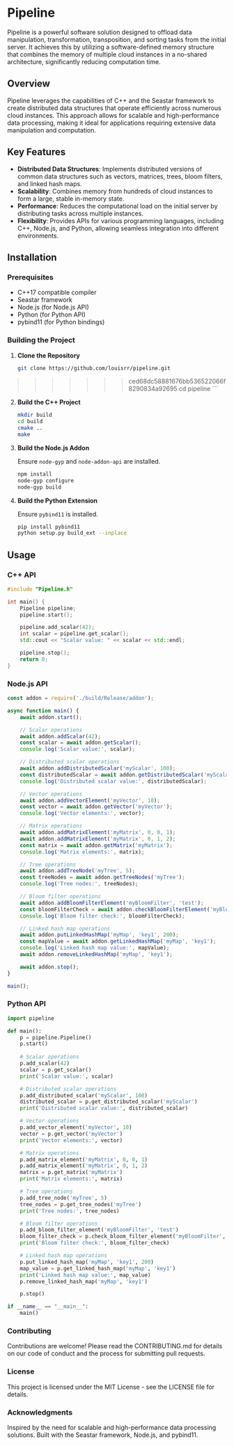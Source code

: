 # Pipeline

Pipeline is a powerful software solution designed to offload data manipulation, transformation, transposition, and sorting tasks from the initial server. It achieves this by utilizing a software-defined memory structure that combines the memory of multiple cloud instances in a no-shared architecture, significantly reducing computation time.

## Overview

Pipeline leverages the capabilities of C++ and the Seastar framework to create distributed data structures that operate efficiently across numerous cloud instances. This approach allows for scalable and high-performance data processing, making it ideal for applications requiring extensive data manipulation and computation.

## Key Features

- **Distributed Data Structures**: Implements distributed versions of common data structures such as vectors, matrices, trees, bloom filters, and linked hash maps.
- **Scalability**: Combines memory from hundreds of cloud instances to form a large, stable in-memory state.
- **Performance**: Reduces the computational load on the initial server by distributing tasks across multiple instances.
- **Flexibility**: Provides APIs for various programming languages, including C++, Node.js, and Python, allowing seamless integration into different environments.

## Installation

### Prerequisites

- C++17 compatible compiler
- Seastar framework
- Node.js (for Node.js API)
- Python (for Python API)
- pybind11 (for Python bindings)

### Building the Project

1. **Clone the Repository**

    ```bash
    git clone https://github.com/louisrr/pipeline.git
>>>>>>> ced68dc58881676bb536522066f8290834a92695
    cd pipeline
    ```

2. **Build the C++ Project**

    ```bash
    mkdir build
    cd build
    cmake ..
    make
    ```

3. **Build the Node.js Addon**

    Ensure `node-gyp` and `node-addon-api` are installed.

    ```bash
    npm install
    node-gyp configure
    node-gyp build
    ```

4. **Build the Python Extension**

    Ensure `pybind11` is installed.

    ```bash
    pip install pybind11
    python setup.py build_ext --inplace
    ```

## Usage

### C++ API

```cpp
#include "Pipeline.h"

int main() {
    Pipeline pipeline;
    pipeline.start();

    pipeline.add_scalar(42);
    int scalar = pipeline.get_scalar();
    std::cout << "Scalar value: " << scalar << std::endl;

    pipeline.stop();
    return 0;
}
```

### Node.js API
```JavaScript
const addon = require('./build/Release/addon');

async function main() {
    await addon.start();

    // Scalar operations
    await addon.addScalar(42);
    const scalar = await addon.getScalar();
    console.log('Scalar value:', scalar);

    // Distributed scalar operations
    await addon.addDistributedScalar('myScalar', 100);
    const distributedScalar = await addon.getDistributedScalar('myScalar');
    console.log('Distributed scalar value:', distributedScalar);

    // Vector operations
    await addon.addVectorElement('myVector', 10);
    const vector = await addon.getVector('myVector');
    console.log('Vector elements:', vector);

    // Matrix operations
    await addon.addMatrixElement('myMatrix', 0, 0, 1);
    await addon.addMatrixElement('myMatrix', 0, 1, 2);
    const matrix = await addon.getMatrix('myMatrix');
    console.log('Matrix elements:', matrix);

    // Tree operations
    await addon.addTreeNode('myTree', 5);
    const treeNodes = await addon.getTreeNodes('myTree');
    console.log('Tree nodes:', treeNodes);

    // Bloom filter operations
    await addon.addBloomFilterElement('myBloomFilter', 'test');
    const bloomFilterCheck = await addon.checkBloomFilterElement('myBloomFilter', 'test');
    console.log('Bloom filter check:', bloomFilterCheck);

    // Linked hash map operations
    await addon.putLinkedHashMap('myMap', 'key1', 200);
    const mapValue = await addon.getLinkedHashMap('myMap', 'key1');
    console.log('Linked hash map value:', mapValue);
    await addon.removeLinkedHashMap('myMap', 'key1');

    await addon.stop();
}

main();
```

### Python API
```Python
import pipeline

def main():
    p = pipeline.Pipeline()
    p.start()
    
    # Scalar operations
    p.add_scalar(42)
    scalar = p.get_scalar()
    print('Scalar value:', scalar)

    # Distributed scalar operations
    p.add_distributed_scalar('myScalar', 100)
    distributed_scalar = p.get_distributed_scalar('myScalar')
    print('Distributed scalar value:', distributed_scalar)

    # Vector operations
    p.add_vector_element('myVector', 10)
    vector = p.get_vector('myVector')
    print('Vector elements:', vector)

    # Matrix operations
    p.add_matrix_element('myMatrix', 0, 0, 1)
    p.add_matrix_element('myMatrix', 0, 1, 2)
    matrix = p.get_matrix('myMatrix')
    print('Matrix elements:', matrix)

    # Tree operations
    p.add_tree_node('myTree', 5)
    tree_nodes = p.get_tree_nodes('myTree')
    print('Tree nodes:', tree_nodes)

    # Bloom filter operations
    p.add_bloom_filter_element('myBloomFilter', 'test')
    bloom_filter_check = p.check_bloom_filter_element('myBloomFilter', 'test')
    print('Bloom filter check:', bloom_filter_check)

    # Linked hash map operations
    p.put_linked_hash_map('myMap', 'key1', 200)
    map_value = p.get_linked_hash_map('myMap', 'key1')
    print('Linked hash map value:', map_value)
    p.remove_linked_hash_map('myMap', 'key1')

    p.stop()

if __name__ == "__main__":
    main()
```


### Contributing
Contributions are welcome! Please read the CONTRIBUTING.md for details on our code of conduct and the process for submitting pull requests.

### License
This project is licensed under the MIT License - see the LICENSE file for details.

### Acknowledgments
Inspired by the need for scalable and high-performance data processing solutions.
Built with the Seastar framework, Node.js, and pybind11.

